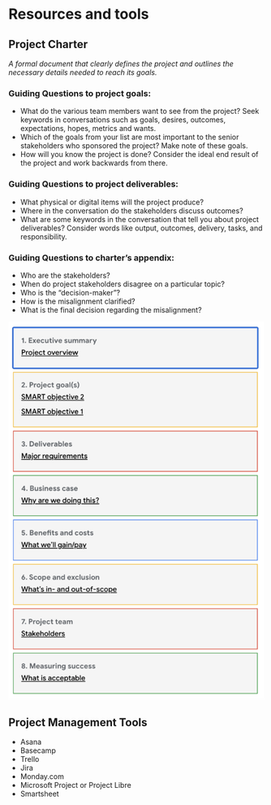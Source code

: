 # Resources and tools

## Project Charter
*A formal document that clearly defines the project and outlines the necessary details needed to reach its goals.*

### Guiding Questions to project goals: 
* What do the various team members want to see from the project? Seek keywords in conversations such as goals, desires, outcomes, expectations, hopes, metrics and wants. 
* Which of the goals from your list are most important to the senior stakeholders who sponsored the project? Make note of these goals.
* How will you know the project is done? Consider the ideal end result of the project and work backwards from there. 

### Guiding Questions to project deliverables:
* What physical or digital items will the project produce?
* Where in the conversation do the stakeholders discuss outcomes?
* What are some keywords in the conversation that tell you about project deliverables? Consider words like output, outcomes, delivery, tasks, and responsibility.

### Guiding Questions to charter’s appendix:
* Who are the stakeholders? 
* When do project stakeholders disagree on a particular topic?
* Who is the “decision-maker”?
* How is the misalignment clarified?
* What is the final decision regarding the misalignment?

![project-charter](project-charter.png)


## Project Management Tools
* Asana
* Basecamp
* Trello
* Jira
* Monday.com
* Microsoft Project or Project Libre
* Smartsheet
